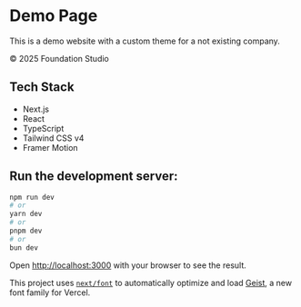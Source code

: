 # Demo Page

This is a demo website with a custom theme for a not existing company.

&copy; 2025 Foundation Studio

## Tech Stack

- Next.js
- React
- TypeScript
- Tailwind CSS v4
- Framer Motion

## Run the development server:

```bash
npm run dev
# or
yarn dev
# or
pnpm dev
# or
bun dev
```

Open [http://localhost:3000](http://localhost:3000) with your browser to see the result.

This project uses [`next/font`](https://nextjs.org/docs/app/building-your-application/optimizing/fonts) to automatically optimize and load [Geist](https://vercel.com/font), a new font family for Vercel.

